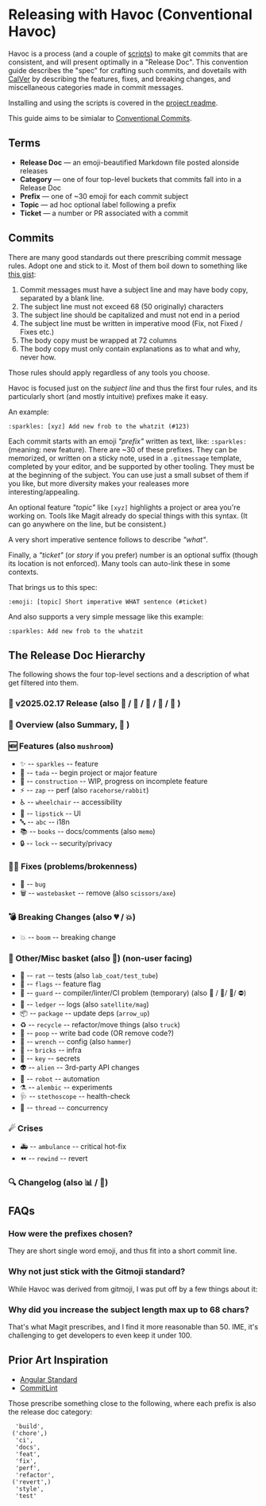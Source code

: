 # Releasing with Havoc (Conventional Havoc)

Havoc is a process (and a couple of
[scripts](https://github.com/MicahElliott/havoc/bin)) to make git commits that
are consistent, and will present optimally in a "Release Doc". This convention
guide describes the "spec" for crafting such commits, and dovetails with
[CalVer](https://calver.org/) by describing the features, fixes, and breaking
changes, and miscellaneous categories made in commit messages.

Installing and using the scripts is covered in the
[project readme](https://github.com/MicahElliott/havoc).

This guide aims to be simialar to
[Conventional Commits](https://www.conventionalcommits.org).

## Terms

- **Release Doc** — an emoji-beautified Markdown file posted alonside releases
- **Category** — one of four top-level buckets that commits fall into in a Release Doc
- **Prefix** — one of ~30 emoji for each commit subject
- **Topic** — ad hoc optional label following a prefix
- **Ticket** — a number or PR associated with a commit

## Commits

There are many good standards out there prescribing commit message rules. Adopt
one and stick to it. Most of them boil down to something like
[this gist](https://gist.github.com/turbo/efb8d57c145e00dc38907f9526b60f17):

1. Commit messages must have a subject line and may have body copy, separated by a blank line.
1. The subject line must not exceed 68 (50 originally) characters
1. The subject line should be capitalized and must not end in a period
1. The subject line must be written in imperative mood (Fix, not Fixed / Fixes etc.)
1. The body copy must be wrapped at 72 columns
1. The body copy must only contain explanations as to what and why, never how.

Those rules should apply regardless of any tools you choose.

Havoc is focused just on the _subject line_ and thus the first four rules,
and its particularly short (and mostly intuitive) prefixes make it easy.

An example:

```
:sparkles: [xyz] Add new frob to the whatzit (#123)
```

Each commit starts with an emoji _"prefix"_ written as text, like:
`:sparkles:` (meaning: new feature). There are ~30 of these prefixes. They can
be memorized, or written on a sticky note, used in a `.gitmessage` template,
completed by your editor, and be supported by other tooling. They must be at
the beginning of the subject. You can use just a small subset of them if you
like, but more diversity makes your realeases more interesting/appealing.

An optional feature _"topic"_ like `[xyz]` highlights a project or area you're
working on. Tools like Magit already do special things with this syntax. (It
can go anywhere on the line, but be consistent.)

A very short imperative sentence follows to describe _"what"_.

Finally, a _"ticket"_ (or _story_ if you prefer) number is an optional suffix
(though its location is not enforced). Many tools can auto-link these in some
contexts.

That brings us to this spec:

```
:emoji: [topic] Short imperative WHAT sentence (#ticket)
```

And also supports a very simple message like this example:

```
:sparkles: Add new frob to the whatzit
```

## The Release Doc Hierarchy

The following shows the four top-level sections and a description of what get
filtered into them.

### 🚀 v2025.02.17 Release (also 📣 /  📀 / 🥁 / 🎺 / 🎀 )

### 📓 Overview (also Summary, 📣 )

### 🆕 Features (also `mushroom`)

- ✨ -- `sparkles` -- feature
- 🎉 -- `tada` -- begin project or major feature
- 🚧 -- `construction` -- WIP, progress on incomplete feature
- ⚡ -- `zap` -- perf (also `racehorse/rabbit`)
- ♿ -- `wheelchair` -- accessibility
- 💄 -- `lipstick` -- UI
- 🔤 -- `abc` -- i18n
- 📚 -- `books` -- docs/comments (also `memo`)
- 🔒 -- `lock` -- security/privacy

### 🧑‍🔧 Fixes (problems/brokenness)

- 🐛 -- `bug`
- 🗑 -- `wastebasket` -- remove (also `scissors/axe`)

### 💣 Breaking Changes (also 💔 / 💥)

- 💥 -- `boom` -- breaking change

### 🧺 Other/Misc basket (also 🥅) (non-user facing)

- 🐀 -- `rat` -- tests (also `lab_coat/test_tube`)
- 🎏 -- `flags` -- feature flag
- 💂 -- `guard` -- compiler/linter/CI problem (temporary) (also 🚨 / 🔔/ 👊/ ⛔)
- 📒 -- `ledger` -- logs (also `satellite/mag`)
- 📦 -- `package` -- update deps (`arrow_up`)
- ♻ -- `recycle` -- refactor/move things (also `truck`)
- 💩 -- `poop` -- write bad code (OR remove code?)
- 🔧 -- `wrench` -- config (also `hammer`)
- 🧱 -- `bricks` -- infra
- 🔑 -- `key` -- secrets
- 👽 -- `alien` -- 3rd-party API changes
- 🤖 -- `robot` -- automation
- ⚗ -- `alembic` -- experiments
- 🩺 -- `stethoscope` -- health-check
- 🧵 -- `thread` -- concurrency

### ☄ Crises

- 🚑 -- `ambulance` -- critical hot-fix
- ⏪ -- `rewind` -- revert

### 🔍 Changelog (also 📊 / 📔)

## FAQs

### How were the prefixes chosen?

They are short single word emoji, and thus fit into a short commit line.

### Why not just stick with the Gitmoji standard?

While Havoc was derived from gitmoji, I was put off by a few things about it:

### Why did you increase the subject length max up to 68 chars?

That's what Magit prescribes, and I find it more reasonable than 50. IME, it's
challenging to get developers to even keep it under 100.

## Prior Art Inspiration

- [Angular Standard](https://github.com/angular/angular/blob/22b96b9/CONTRIBUTING.md#-commit-message-guidelines)
- [CommitLint](https://github.com/conventional-changelog/commitlint/tree/master/%40commitlint/config-conventional)

Those prescribe something close to the following, where each prefix is also the
release doc category:

```
  'build',
 ('chore',)
  'ci',
  'docs',
  'feat',
  'fix',
  'perf',
  'refactor',
 ('revert',)
  'style',
  'test'
```
